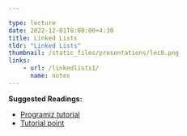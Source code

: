 ```yaml
---

type: lecture
date: 2022-12-01T8:00:00+4:30
title: Linked Lists
tldr: "Linked Lists"
thumbnail: /static_files/presentations/lec8.png
links: 
    - url: /linkedlists1/
      name: notes
---
```

**Suggested Readings:**

- [Programiz tutorial](https://www.programiz.com/dsa/linked-list)
- [Tutorial point](https://www.tutorialspoint.com/data_structures_algorithms/linked_list_algorithms.htm) 
